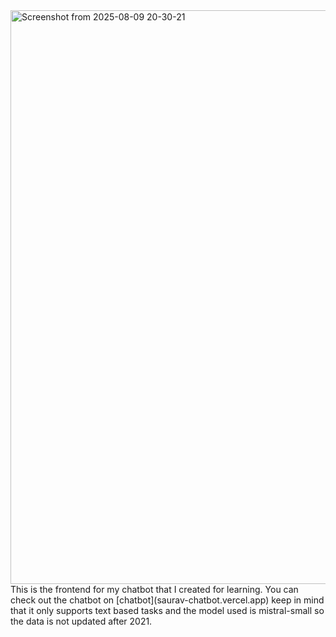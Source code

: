 <img width="900" height="918" alt="Screenshot from 2025-08-09 20-30-21" src="https://github.com/user-attachments/assets/5ecb5ef1-6289-48c8-a126-212ffc24e620" />
This is the frontend for my chatbot that I created for learning.
You can check out the chatbot on [chatbot](saurav-chatbot.vercel.app)
keep in mind that it only supports text based tasks and the model used is mistral-small so the data is not updated after 2021.
